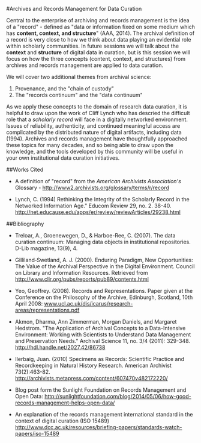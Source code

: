#Archives and Records Management for Data Curation

Central to the enterprise of archiving and records management is the idea of a "record" - defined as "data or information fixed on some medium which has **content, context, and structure**" (AAA, 2014). The archival definition of a record is very close to how we think about data playing an evidential role within scholarly communities. In future sessions we will talk about the **context** and **structure** of digital data in curation, but is this session we will focus on how the three concepts (content, context, and structures) from archives and records management are applied to data curation. 

We will cover two additional themes from archival science: 

1. Provenance, and the "chain of custody" 
2. The "records continuum" and the "data continuum"

As we apply these concepts to the domain of research data curation, it is helpful to draw upon the work of Cliff Lynch who has descried the difficult role that a *scholarly record* will face in a digitally networked environment. Issues of reliability, authenticity, and continued meaningful access are complicated by the distributed nature of digital artifacts, including data (1994). Archives and records management have thoughtfully approached these topics for many decades, and so being able to draw upon the knowledge, and the tools developed by this community will be useful in your own institutional data curation initiatives.  
 
##Works Cited

- A definition of "record" from the _American Archivists Association's_ Glossary - http://www2.archivists.org/glossary/terms/r/record 

- Lynch, C.  (1994) Rethinking the Integrity of the Scholarly Record in the Networked Information Age." Educom Review 29, no. 2.  38-40. http://net.educause.edu/apps/er/review/reviewArticles/29238.html


##Bibliography

- Treloar, A., Groenewegen, D., & Harboe-Ree, C. (2007). The data curation continuum: Managing data objects in institutional repositories. D-Lib magazine, 13(9), 4.

- Gilliland‐Swetland, A. J. (2000). Enduring Paradigm, New Opportunities: The Value of the Archival Perspective in the Digital Environment. Council on Library and Information Resources. Retrieved from http://www.clir.org/pubs/reports/pub89/contents.html

- Yeo, Geoffrey. (2008). Records and Representations. Paper given at the Conference on the Philosophy of the Archive, Edinburgh, Scotland, 10th April 2008: www.ucl.ac.uk/dis/icarus/research-areas/representations.pdf

- Akmon, Dharma, Ann Zimmerman, Morgan Daniels, and Margaret Hedstrom. "The Application of Archival Concepts to a Data-Intensive Environment: Working with Scientists to Understand Data Management and Preservation Needs." Archival Science 11, no. 3/4 (2011): 329-348. http://hdl.handle.net/2027.42/86738

- Ilerbaig, Juan. (2010) Specimens as Records: Scientific Practice and Recordkeeping in Natural History Research. American Archivist 73(2):463-82. http://archivists.metapress.com/content/607470v482172220/

- Blog post form the Sunlight Foundation on Records Management and Open Data: http://sunlightfoundation.com/blog/2014/05/06/how-good-records-management-helps-open-data/

- An explanation of the records management international standard in the context of digital curation (ISO 15489) http://www.dcc.ac.uk/resources/briefing-papers/standards-watch-papers/iso-15489
